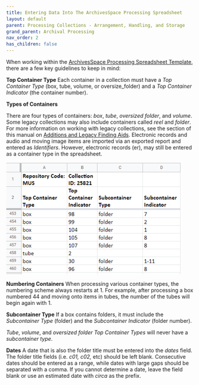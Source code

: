 ```yaml
---
title: Entering Data Into The ArchivesSpace Processing Spreadsheet
layout: default
parent: Processing Collections - Arrangement, Handling, and Storage
grand_parent: Archival Processing
nav_order: 2
has_children: false
---
```

When working within the [ArchivesSpace Processing Spreadsheet Template](https://docs.google.com/spreadsheets/d/1TEPAgzKzb5C8IWVkRfHy2--Wj4sMdM6XitKM4ZZiesg/edit#gid=0), there are a few key guidelines to keep in mind:

**Top Container Type**
Each container in a collection must have a _Top Container Type_ (box, tube, volume, or oversize_folder) and a _Top Container Indicator_ (the container number). 

**Types of Containers**

There are four types of containers: _box_, _tube_, _oversized folder_, and _volume_. Some legacy collections may also include containers called _reel_ and _folder_. For more information on working with legacy collections, see the section of this manual on [Additions and Legacy Finding Aids](). Electronic records and audio and moving image items are imported via an exported report and entered as _Identifiers_. However, electronic records (er), may still be entered as a container type in the spreadsheet. 

![Processing Spreadsheet Image](Images/04-Processing_spreadsheet.png)

**Numbering Containers**
When processing various container types, the numbering scheme always restarts at 1. For example, after processing a box numbered 44 and moving onto items in tubes, the number of the tubes will begin again with 1. 

**Subcontainer Type**
If a box contains folders, it must include the _Subcontainer Type_ (folder) and the _Subcontainer Indicator_ (folder number).

_Tube_, _volume_, and _oversized folder_ _Top Container Types_ will never have a _subcontainer type_.

**Dates**
A date that is also the folder title must be entered into the _dates_ field. The folder title fields (i.e. _c01, c02,_ etc) should be left blank. Consecutive dates should be entered as a range, while dates with large gaps should be separated with a comma. If you cannot determine a date, leave the field blank or use an estimated date with _circa_ as the prefix.


